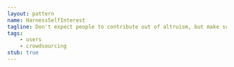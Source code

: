 ```yaml
---
layout: pattern
name: HarnessSelfInterest
tagline: Don't expect people to contribute out of altruism, but make sure they have a real reason to do so.
tags:
    - users
    - crowdsourcing
stub: true
---
```

